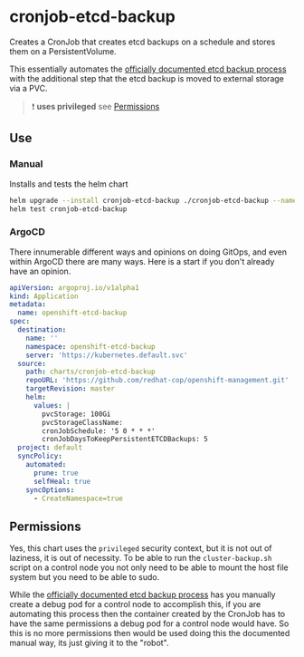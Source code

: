 # cronjob-etcd-backup

Creates a CronJob that creates etcd backups on a schedule and stores them on a PersistentVolume.

This essentially automates the [officially documented etcd backup process](https://docs.openshift.com/container-platform/4.10/backup_and_restore/control_plane_backup_and_restore/backing-up-etcd.html) with the additional step
that the etcd backup is moved to external storage via a PVC.

> :exclamation: **uses privileged** see [Permissions](#permissions)

## Use

### Manual
Installs and tests the helm chart
```bash
helm upgrade --install cronjob-etcd-backup ./cronjob-etcd-backup --namespace openshift-etcd-backup --create-namespace
helm test cronjob-etcd-backup
```

### ArgoCD
There innumerable different ways and opinions on doing GitOps, and even within ArgoCD there
are many ways. Here is a start if you don't already have an opinion.

```yaml
apiVersion: argoproj.io/v1alpha1
kind: Application
metadata:
  name: openshift-etcd-backup
spec:
  destination:
    name: ''
    namespace: openshift-etcd-backup
    server: 'https://kubernetes.default.svc'
  source:
    path: charts/cronjob-etcd-backup
    repoURL: 'https://github.com/redhat-cop/openshift-management.git'
    targetRevision: master
    helm:
      values: |
        pvcStorage: 100Gi
        pvcStorageClassName:
        cronJobSchedule: '5 0 * * *'
        cronJobDaysToKeepPersistentETCDBackups: 5
  project: default
  syncPolicy:
    automated:
      prune: true
      selfHeal: true
    syncOptions:
      - CreateNamespace=true
```

## Permissions
Yes, this chart uses the `privileged` security context, but it is not out of laziness, it is
out of necessity. To be able to run the `cluster-backup.sh` script on a control node you not only
need to be able to mount the host file system but you need to be able to sudo.

While the [officially documented etcd backup process](https://docs.openshift.com/container-platform/4.10/backup_and_restore/control_plane_backup_and_restore/backing-up-etcd.html)
has you manually create a debug pod for a control node to accomplish this, if you are automating this
process then the container created by the CronJob has to have the same permissions a debug pod
for a control node would have. So this is no more permissions then would be used doing this the
documented manual way, its just giving it to the "robot".
